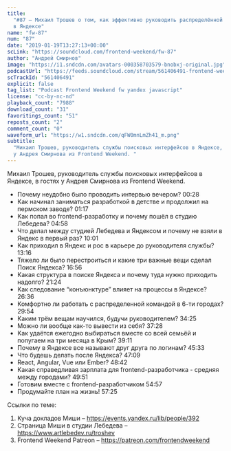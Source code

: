 ```yaml
---
title:
  "#87 – Михаил Трошев о том, как эффективно руководить распределённой командой
  в Яндексе"
name: "fw-87"
num: "87"
date: "2019-01-19T13:27:13+00:00"
scLink: "https://soundcloud.com/frontend-weekend/fw-87"
author: "Андрей Смирнов"
image: "https://i1.sndcdn.com/avatars-000358703579-bnobxj-original.jpg"
podcastUrl: "https://feeds.soundcloud.com/stream/561406491-frontend-weekend-fw-87.m4a"
scTrackId: "561406491"
explicit: false
tag_list: "Podcast Frontend Weekend fw yandex javascript"
license: "cc-by-nc-nd"
playback_count: "7988"
download_count: "31"
favoritings_count: "51"
reposts_count: "2"
comment_count: "0"
waveform_url: "https://w1.sndcdn.com/qFW0mnLmZh41_m.png"
subtitle:
  "Михаил Трошев, руководитель службы поисковых интерфейсов в Яндексе, в гостях
  у Андрея Смирнова из Frontend Weekend. "
---
```


Михаил Трошев, руководитель службы поисковых интерфейсов в Яндексе, в гостях у
Андрея Смирнова из Frontend Weekend.

- Почему неудобно было проводить интервью вечером?
  <timecode sec="28">00:28</timecode>
- Как начинал заниматься разработкой в детстве и продолжил на пермском заводе?
  <timecode sec="77">01:17</timecode>
- Как попал во frontend-разработку и почему пошёл в студию Лебедева?
  <timecode sec="298">04:58</timecode>
- Что делал между студией Лебедева и Яндексом и почему не взяли в Яндекс в
  первый раз? <timecode sec="601">10:01</timecode>
- Как приходил в Яндекс и рос в карьере до руководителя службы?
  <timecode sec="796">13:16</timecode>
- Тяжело ли было перестроиться и какие три важные вещи сделал Поиск Яндекса?
  <timecode sec="1016">16:56</timecode>
- Какая структура в поиске Яндекса и почему туда нужно приходить надолго?
  <timecode sec="1284">21:24</timecode>
- Как следование “конъюнктуре” влияет на процессы в Яндексе?
  <timecode sec="1596">26:36</timecode>
- Комфортно ли работать с распределенной командой в 6-ти городах?
  <timecode sec="1794">29:54</timecode>
- Каким трём вещам научился, будучи руководителем?
  <timecode sec="2065">34:25</timecode>
- Можно ли вообще как-то вывести из себя? <timecode sec="2248">37:28</timecode>
- Как удаётся ежегодно выбираться вместе со всей семьёй и попугаем на три месяца
  в Крым? <timecode sec="2351">39:11</timecode>
- Почему в Яндексе все называют друг друга по логинам?
  <timecode sec="2733">45:33</timecode>
- Что будешь делать после Яндекса? <timecode sec="2829">47:09</timecode>
- React, Angular, Vue или Ember? <timecode sec="2922">48:42</timecode>
- Какая справедливая зарплата для frontend-разработчика - средняя между
  городами? <timecode sec="2991">49:51</timecode>
- Готовим вместе с frontend-разработчиком <timecode sec="3297">54:57</timecode>
- Продумайте план на жизнь! <timecode sec="3445">57:25</timecode>

Ссылки по теме:

1. Куча докладов Миши – <https://events.yandex.ru/lib/people/392>
2. Страница Миши в студии Лебедева – <https://www.artlebedev.ru/troshev>
3. Frontend Weekend Patreon – <https://patreon.com/frontendweekend>
